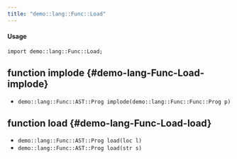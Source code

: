 ```yaml
---
title: "demo::lang::Func::Load"
---
```


#### Usage

`import demo::lang::Func::Load;`


## function implode {#demo-lang-Func-Load-implode}

* ``demo::lang::Func::AST::Prog implode(demo::lang::Func::Func::Prog p)``

## function load {#demo-lang-Func-Load-load}

* ``demo::lang::Func::AST::Prog load(loc l)``
* ``demo::lang::Func::AST::Prog load(str s)``

